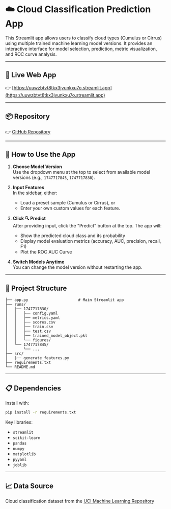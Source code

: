 # ☁️ Cloud Classification Prediction App

This Streamlit app allows users to classify cloud types (Cumulus or Cirrus) using multiple trained machine learning model versions. It provides an interactive interface for model selection, prediction, metric visualization, and ROC curve analysis.

---

## 🔗 Live Web App

👉 [https://uuwzbtvt8tkx3jvunkxu7o.streamlit.app](https://uuwzbtvt8tkx3jvunkxu7o.streamlit.app)

---

## 📦 Repository

👉 [GitHub Repository](https://github.com/JunyiC8/cloud_hw3/blob/main/app.py)

---

## 🚀 How to Use the App

1. **Choose Model Version**  
   Use the dropdown menu at the top to select from available model versions (e.g., `1747717845`, `1747717830`).

2. **Input Features**  
   In the sidebar, either:
   - Load a preset sample (Cumulus or Cirrus), or  
   - Enter your own custom values for each feature.

3. **Click 🔍 Predict**  
   After providing input, click the "Predict" button at the top. The app will:
   - Show the predicted cloud class and its probability
   - Display model evaluation metrics (accuracy, AUC, precision, recall, F1)
   - Plot the ROC AUC Curve

4. **Switch Models Anytime**  
   You can change the model version without restarting the app.

---

## 📂 Project Structure

```
├── app.py                      # Main Streamlit app
├── runs/
│   ├── 1747717830/
│   │   ├── config.yaml
│   │   ├── metrics.yaml
│   │   ├── scores.csv
│   │   ├── train.csv
│   │   ├── test.csv
│   │   ├── trained_model_object.pkl
│   │   └── figures/
│   └── 1747717845/
│       └── ...
├── src/
│   ├── generate_features.py
├── requirements.txt
└── README.md
```

---

## 📋 Dependencies

Install with:
```bash
pip install -r requirements.txt
```

Key libraries:
- `streamlit`
- `scikit-learn`
- `pandas`
- `numpy`
- `matplotlib`
- `pyyaml`
- `joblib`

---

## 📈 Data Source

Cloud classification dataset from the [UCI Machine Learning Repository](https://archive.ics.uci.edu/ml/machine-learning-databases/undocumented/taylor/cloud.data)
